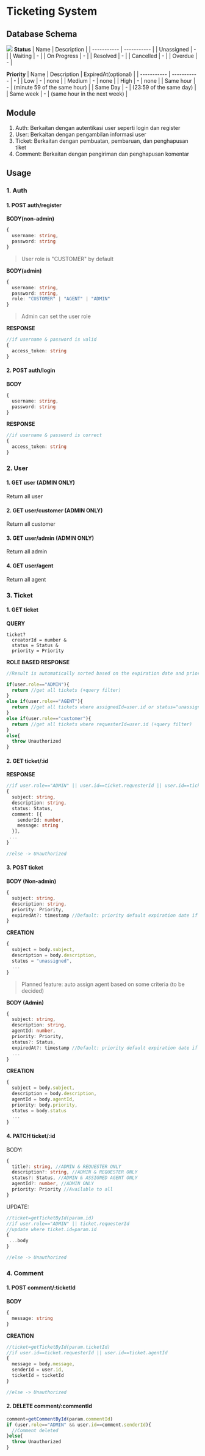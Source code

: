 # Ticketing System

## Database Schema
![](dbschema.png)
**Status**
| Name      | Description |
| ----------- | ----------- |
| Unassigned      | - |
| Waiting   | - |
| On Progress   | - |
| Resolved   | - |
| Cancelled   | - |
| Overdue | - |

**Priority**
| Name      | Description | ExpiredAt(optional) |
| ----------- | ----------- | - |
| Low      | - | none |
| Medium   | - | none |
| High   | - | none |
| Same hour | - | (minute 59 of the same hour) |
| Same Day   | - | (23:59 of the same day) |
| Same week   | - | (same hour in the next week) |

## Module
1. Auth: Berkaitan dengan autentikasi user seperti login dan register
2. User: Berkaitan dengan pengambilan informasi user
3. Ticket: Berkaitan dengan pembuatan, pembaruan, dan penghapusan tiket
4. Comment: Berkaitan dengan pengiriman dan penghapusan komentar

## Usage
### 1. Auth
#### 1. POST auth/register
**BODY(non-admin)**
```ts
{
  username: string,
  password: string
}
```
> User role is "CUSTOMER" by default

**BODY(admin)**
```ts
{
  username: string,
  password: string,
  role: "CUSTOMER" | "AGENT" | "ADMIN"
}
```
> Admin can set the user role

**RESPONSE**
```ts
//if username & password is valid
{
  access_token: string
} 
```
#### 2. POST auth/login
**BODY**
```ts
{
  username: string,
  password: string
}
```
**RESPONSE**
```ts
//if username & password is correct
{
  access_token: string
} 
```
### 2. User

#### 1. GET user (ADMIN ONLY)
Return all user

#### 2. GET user/customer (ADMIN ONLY)
Return all customer

#### 3. GET user/admin (ADMIN ONLY)
Return all admin

#### 4. GET user/agent
Return all agent

### 3. Ticket

#### 1. GET ticket
**QUERY**
```url
ticket? 
  creatorId = number & 
  status = Status & 
  priority = Priority
```

**ROLE BASED RESPONSE**
```ts
//Result is automatically sorted based on the expiration date and priority

if(user.role=="ADMIN"){
  return //get all tickets (+query filter)
}
else if(user.role=="AGENT"){
  return //get all tickets where assignedId=user.id or status="unassigned" (+query filter)
}
else if(user.role=="customer"){
  return //get all tickets where requesterId=user.id (+query filter)
}
else{
  throw Unauthorized
}
```

#### 2. GET ticket/:id
**RESPONSE**
```ts
//if user.role=="ADMIN" || user.id==ticket.requesterId || user.id==ticket.agentId
{
  subject: string,
  description: string,
  status: Status,
  comment: [{
    senderId: number, 
    message: string
  }],
 ...
}

//else -> Unauthorized
```

#### 3. POST ticket
**BODY (Non-admin)**
```ts
{
  subject: string,
  description: string,
  priority: Priority, 
  expiredAt?: timestamp //Default: priority default expiration date if exist
}
```
**CREATION**
```ts
{
  subject = body.subject,
  description = body.description,
  status = "unassigned",
  ... 
}
```
> Planned feature: auto assign agent based on some criteria (to be decided)


**BODY (Admin)**
```ts
{
  subject: string,
  description: string,
  agentId: number,
  priority: Priority,
  status?: Status,
  expiredAt?: timestamp //Default: priority default expiration date if exist
  ...
}
```
**CREATION**
```ts
{
  subject = body.subject,
  description = body.description,
  agentId = body.agentId,
  priority: body.priority,
  status = body.status
  ... 
}
```

#### 4. PATCH ticket/:id
BODY:
```ts
{
  title?: string, //ADMIN & REQUESTER ONLY
  description?: string, //ADMIN & REQUESTER ONLY
  status?: Status, //ADMIN & ASSIGNED AGENT ONLY
  agentId?: number, //ADMIN ONLY
  priority: Priority //Available to all
}
```
UPDATE:
```ts
//ticket=getTicketById(param.id)
//if user.role=="ADMIN" || ticket.requesterId
//update where ticket.id=param.id
{
 ...body
}

//else -> Unauthorized
```

### 4. Comment
#### 1. POST comment/:ticketId
**BODY**
```ts
{
  message: string
}
```
**CREATION**
```ts
//ticket=getTicketById(param.ticketId)
//if user.id==ticket.requesterId || user.id==ticket.agentId
{
  message = body.message,
  senderId = user.id,
  ticketId = ticketId
}

//else -> Unauthorized
```

#### 2. DELETE comment/:commentId
```ts
comment=getCommentById(param.commentId)
if (user.role=="ADMIN" && user.id==comment.senderId){
  //Comment deleted
}else{
  throw Unauthorized
}
```